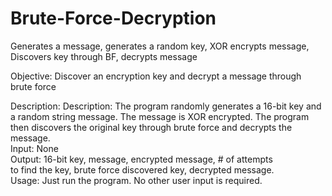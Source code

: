 # Brute-Force-Decryption
Generates a message, generates a random key, XOR encrypts message, Discovers key through BF, decrypts message

Objective: Discover an encryption key and decrypt a message through brute force

Description: Description: The program randomly generates a 16-bit key
 and a random string message. The message is XOR encrypted.
 The program then discovers the original key through brute
 force and decrypts the message. <br/>
 Input: None <br/>
 Output: 16-bit key, message, encrypted message, # of attempts <br/>
 to find the key, brute force discovered key, decrypted message. <br/>
 Usage: Just run the program. No other user input is required.
